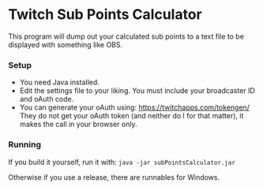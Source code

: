 # Twitch Sub Points Calculator
This program will dump out your calculated sub points to a text file to be displayed with something like OBS.

### Setup
- You need Java installed.
- Edit the settings file to your liking. You must include your broadcaster ID and oAuth code. 
- You can generate your oAuth using: https://twitchapps.com/tokengen/
    They do not get your oAuth token (and neither do I for that matter), it makes the call in your browser only.

### Running
If you build it yourself, run it with:
  `java -jar subPointsCalculator.jar`
  
Otherwise if you use a release, there are runnables for Windows.
